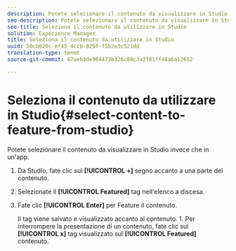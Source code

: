 ```yaml
---
description: Potete selezionare il contenuto da visualizzare in Studio invece che in un'app.
seo-description: Potete selezionare il contenuto da visualizzare in Studio invece che in un'app.
seo-title: Seleziona il contenuto da utilizzare in Studio
solution: Experience Manager
title: Seleziona il contenuto da utilizzare in Studio
uuid: 50cb620c-ef45-4ccb-829f-f5b2e3c521dd
translation-type: tm+mt
source-git-commit: 67aeb3de964473b326c88c3a3f81ff48a6a12652

---
```



# Seleziona il contenuto da utilizzare in Studio{#select-content-to-feature-from-studio}

Potete selezionare il contenuto da visualizzare in Studio invece che in un'app.

1. Da Studio, fate clic sul **[!UICONTROL +]** segno accanto a una parte del contenuto.
1. Selezionate il **[!UICONTROL Featured]** tag nell'elenco a discesa.
1. Fate clic **[!UICONTROL Enter]** per Feature il contenuto.

   Il tag viene salvato e visualizzato accanto al contenuto. 1. Per interrompere la presentazione di un contenuto, fate clic sul **[!UICONTROL x]** tag visualizzato sul **[!UICONTROL Featured]** contenuto.
